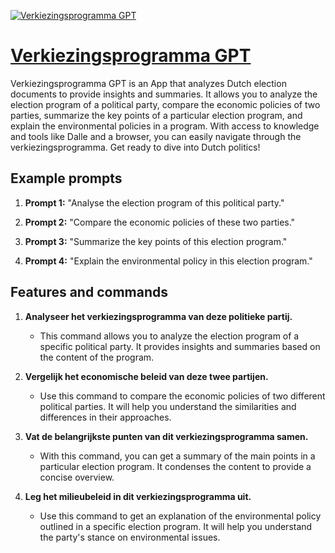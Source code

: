 [![Verkiezingsprogramma GPT](https://files.oaiusercontent.com/file-7OZkoTdZwGSzzhmgxhGhxNyg?se=2123-10-19T12%3A06%3A35Z&sp=r&sv=2021-08-06&sr=b&rscc=max-age%3D31536000%2C%20immutable&rscd=attachment%3B%20filename%3D22c51dde-ef97-4c36-8f0a-b0625ddb3e47.png&sig=cZo2m2H4dXwywtje%2BFSRSU6PQ1kIkYKjzCzYKnivQG8%3D)](https://chat.openai.com/g/g-P3WVwE0G8-verkiezingsprogramma-gpt)

# [Verkiezingsprogramma GPT](https://chat.openai.com/g/g-P3WVwE0G8-verkiezingsprogramma-gpt)

Verkiezingsprogramma GPT is an App that analyzes Dutch election documents to provide insights and summaries. It allows you to analyze the election program of a political party, compare the economic policies of two parties, summarize the key points of a particular election program, and explain the environmental policies in a program. With access to knowledge and tools like Dalle and a browser, you can easily navigate through the verkiezingsprogramma. Get ready to dive into Dutch politics!

## Example prompts

1. **Prompt 1:** "Analyse the election program of this political party."

2. **Prompt 2:** "Compare the economic policies of these two parties."

3. **Prompt 3:** "Summarize the key points of this election program."

4. **Prompt 4:** "Explain the environmental policy in this election program."

## Features and commands

1. **Analyseer het verkiezingsprogramma van deze politieke partij.**
   - This command allows you to analyze the election program of a specific political party. It provides insights and summaries based on the content of the program.

2. **Vergelijk het economische beleid van deze twee partijen.**
   - Use this command to compare the economic policies of two different political parties. It will help you understand the similarities and differences in their approaches.

3. **Vat de belangrijkste punten van dit verkiezingsprogramma samen.**
   - With this command, you can get a summary of the main points in a particular election program. It condenses the content to provide a concise overview.

4. **Leg het milieubeleid in dit verkiezingsprogramma uit.**
   - Use this command to get an explanation of the environmental policy outlined in a specific election program. It will help you understand the party's stance on environmental issues.